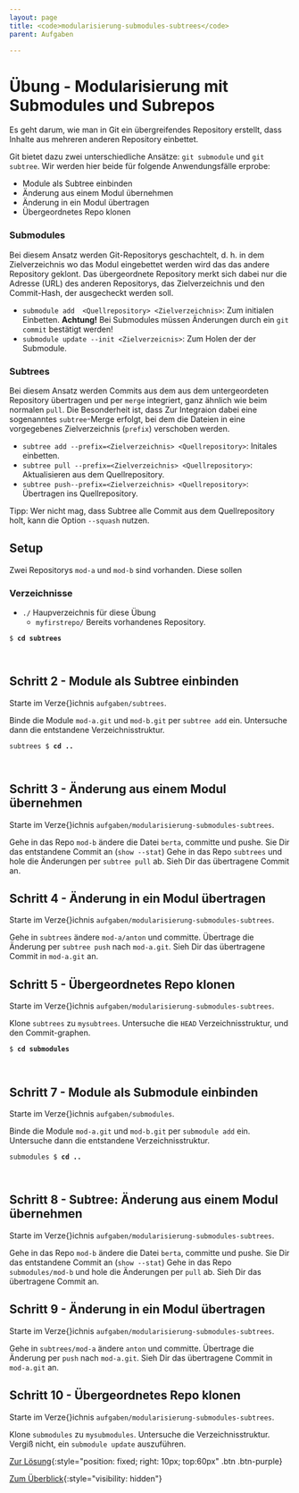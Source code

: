 ```yaml
---
layout: page
title: <code>modularisierung-submodules-subtrees</code>
parent: Aufgaben

---
```

# Übung - Modularisierung mit Submodules und Subrepos


Es geht darum, wie man in Git ein übergreifendes
Repository erstellt, dass Inhalte aus mehreren
anderen Repository einbettet.

Git bietet dazu zwei unterschiedliche Ansätze:
`git submodule` und `git subtree`.
Wir werden hier beide für folgende Anwendungsfälle erprobe:

* Module als Subtree einbinden
* Änderung aus einem Modul übernehmen
* Änderung in ein Modul übertragen
* Übergeordnetes Repo klonen

### Submodules

Bei diesem Ansatz werden Git-Repositorys geschachtelt,
d. h. in dem Zielverzeichnis wo das Modul eingebettet werden
wird das das andere Repository geklont.
Das übergeordnete Repository merkt sich dabei nur
die Adresse (URL) des anderen Repositorys,
das Zielverzeichnis und den Commit-Hash,
der ausgecheckt werden soll.

 * `submodule add  <Quellrepository> <Zielverzeichnis>`:
    Zum initialen Einbetten.
    **Achtung!** Bei Submodules müssen Änderungen durch ein `git commit` bestätigt werden!
 * `submodule update --init <Zielverzeicnis>`:
    Zum Holen der der Submodule.

### Subtrees

Bei diesem Ansatz werden Commits aus dem aus dem untergeordeten
Repository übertragen und per `merge` integriert, 
ganz ähnlich wie beim normalen `pull`.
Die Besonderheit ist, dass Zur Integraion 
dabei eine sogenanntes `subtree`-Merge erfolgt, 
bei dem die Dateien in eine vorgegebenes Zielverzeichnis (`prefix`) verschoben werden.

 * `subtree add --prefix=<Zielverzeichnis> <Quellrepository>`: Initales einbetten.
 * `subtree pull --prefix=<Zielverzeichnis> <Quellrepository>`: Aktualisieren aus dem Quellrepository.
 * `subtree push--prefix=<Zielverzeichnis> <Quellrepository>`: Übertragen ins Quellrepository.

Tipp: Wer nicht mag,
dass Subtree alle Commit aus dem Quellrepository holt,
kann die Option `--squash` nutzen.

## Setup

Zwei Repositorys `mod-a` und `mod-b` sind vorhanden.
Diese sollen 

### Verzeichnisse

 * `./` Haupverzeichnis für diese Übung 
   - `myfirstrepo/` Bereits vorhandenes Repository.
  
  


<pre><code>$ <b>cd subtrees</b><br><br><br></code></pre>


<!--UEB-Modularisierung mit Submodules und Subrepos--><h2>Schritt 2 - Module als Subtree einbinden</h2>

Starte im Verze{}ichnis `aufgaben/subtrees`.

Binde die Module `mod-a.git` und `mod-b.git`
per `subtree add` ein.
Untersuche dann die entstandene Verzeichnisstruktur.


<pre><code>subtrees $ <b>cd ..</b><br><br><br></code></pre>


<!--UEB-Modularisierung mit Submodules und Subrepos--><h2>Schritt 3 - Änderung aus einem Modul übernehmen</h2>

Starte im Verze{}ichnis `aufgaben/modularisierung-submodules-subtrees`.

Gehe in das Repo `mod-b` ändere die Datei `berta`, committe und pushe.
Sie Dir das entstandene Commit an (`show --stat`)
Gehe in das Repo `subtrees` und hole die Änderungen per `subtree pull` ab.
Sieh Dir das übertragene Commit an.

<!--UEB-Modularisierung mit Submodules und Subrepos--><h2>Schritt 4 - Änderung in ein Modul übertragen</h2>

Starte im Verze{}ichnis `aufgaben/modularisierung-submodules-subtrees`.

Gehe in `subtrees` ändere `mod-a/anton` und committe.
Übertrage die Änderung per `subtree push` nach `mod-a.git`.
Sieh Dir das übertragene Commit in `mod-a.git` an.

<!--UEB-Modularisierung mit Submodules und Subrepos--><h2>Schritt 5 - Übergeordnetes Repo klonen</h2>

Starte im Verze{}ichnis `aufgaben/modularisierung-submodules-subtrees`.

Klone `subtrees` zu `mysubtrees`.
Untersuche die `HEAD` Verzeichnisstruktur,
und den Commit-graphen.


<pre><code>$ <b>cd submodules</b><br><br><br></code></pre>


<!--UEB-Modularisierung mit Submodules und Subrepos--><h2>Schritt 7 - Module als Submodule einbinden</h2>

Starte im Verze{}ichnis `aufgaben/submodules`.

Binde die Module `mod-a.git` und `mod-b.git`
per `submodule add` ein.
Untersuche dann die entstandene Verzeichnisstruktur.


<pre><code>submodules $ <b>cd ..</b><br><br><br></code></pre>


<!--UEB-Modularisierung mit Submodules und Subrepos--><h2>Schritt 8 - Subtree: Änderung aus einem Modul übernehmen</h2>

Starte im Verze{}ichnis `aufgaben/modularisierung-submodules-subtrees`.

Gehe in das Repo `mod-b` ändere die Datei `berta`, committe und pushe.
Sie Dir das entstandene Commit an (`show --stat`)
Gehe in das Repo `submodules/mod-b` und hole die Änderungen per `pull` ab.
Sieh Dir das übertragene Commit an.

<!--UEB-Modularisierung mit Submodules und Subrepos--><h2>Schritt 9 - Änderung in ein Modul übertragen</h2>

Starte im Verze{}ichnis `aufgaben/modularisierung-submodules-subtrees`.

Gehe in `subtrees/mod-a` ändere `anton` und committe.
Übertrage die Änderung per `push` nach `mod-a.git`.
Sieh Dir das übertragene Commit in `mod-a.git` an.

<!--UEB-Modularisierung mit Submodules und Subrepos--><h2>Schritt 10 - Übergeordnetes Repo klonen</h2>

Starte im Verze{}ichnis `aufgaben/modularisierung-submodules-subtrees`.

Klone `submodules` zu `mysubmodules`.
Untersuche die Verzeichnisstruktur.
Vergiß nicht, ein `submodule update` auszuführen.

[Zur Lösung](loesung-modularisierung-submodules-subtrees.html){:style="position: fixed; right: 10px; top:60px" .btn .btn-purple}

[Zum Überblick](../../ueberblick.html){:style="visibility: hidden"}

